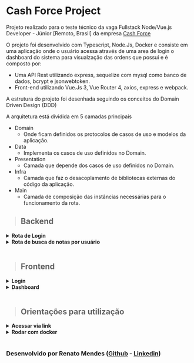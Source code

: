 # Cash Force Project
Projeto realizado para o teste técnico da vaga Fullstack Node/Vue.js Developer - Júnior [Remoto, Brasil]
da empresa [Cash Force](https://cashforce.com.br/)

O projeto foi desenvolvido com Typescript, Node.Js, Docker e consiste em uma aplicação onde o usuário acessa através de uma area de login o dashboard do sistema para visualzação das ordens que possui e é composto por:

 - Uma API Rest utilizando express, sequelize com mysql como banco de dados, bcrypt
e jsonwebtoken.
 - Front-end utilizando Vue.Js 3, Vue Router 4, axios, express e webpack.

A estrutura do projeto foi desenhada seguindo os conceitos do Domain Driven Design (DDD)

A arquitetura está dividida em 5 camadas principais
- Domain
  - Onde ficam definidos os protocolos de casos de uso e modelos da aplicação.
- Data
  - Implementa os casos de uso definidos no Domain.
- Presentation
  - Camada que depende dos casos de uso definidos no Domain.
- Infra
  - Camada que faz o desacoplamento de bibliotecas externas do código da aplicação.
- Main
  - Camada de composição das instâncias necessárias para o funcionamento da rota.

> ## Backend
<details>
  <summary>
    <strong>Rota de Login</strong>
  </summary><br>
  Para essa rota foi adicionada a camada Validation para uma melhor organização do código. Pode ser considerada como parte da Presentation.

  ![image](./docs/images/login-route-diagram.png)
  Legenda:
  - Linhas tracejadas: Interfaces / Protocolos
  - Linhas sólidas: Classes

  <br>
</details>

<details>
  <summary>
    <strong>Rota de busca de notas por usuário</strong>
  </summary><br>

  ![image](./docs/images/load-orders-route-diagram.png)
  Legenda:
  - Linhas tracejadas: Interfaces / Protocolos
  - Linhas sólidas: Classes

  <br>
</details>
<br>

> ## Frontend
<details>
  <summary>
    <strong>Login</strong>
  </summary><br>

  ![image](./docs/images/login-page-diagram.png)

  Legenda:
  - Linhas tracejadas: Interfaces / Protocolos
  - Linhas sólidas: Classes

  <br>
</details>

<details>
  <summary>
    <strong>Dashboard</strong>
  </summary><br>

  ![image](./docs/images/dashboard-page-diagram.png)

  Legenda:
  - Linhas tracejadas: Interfaces / Protocolos
  - Linhas sólidas: Classes

  <br>
</details>
<br>

> ## Orientações para utilização
<details>
  <summary>
    <strong>Acessar via link</strong>
  </summary><br>

O projeto está disponível através do link [https://cashforceapi.renatolmendes.com](https://cashforceapi.renatolmendes.com)

<h3>Dados para login</h3>

- Usuário: allan@cashforce.com.br
- Senha: 123456

  <br>
</details>

<details>
  <summary>
    <strong>Rodar com docker</strong>
  </summary><br>

Para rodar o projeto via docker faça o clone do repositório em sua maquina:

  ```sh
  git clone git@github.com:natomendes/cash-force-project.git
  ```
Na raiz do projeto rode:

  ```sh
  npm install
  ```
Logo em seguida rode:

  ```sh
  npm run up
  ```
Aguarde a finalização do processo, dependendo da configuração da maquina após o termino dos processos do docker-compose que irá subir os containers para o banco de dados, o backend e o frontend, talvez seja necessário aguardar para que os servidores e o banco de dados estejam funcionais.

A aplicação estará disponivel na url [http://localhost:8080](http://localhost:8080)


<h3>Dados para login</h3>

- Usuário: allan@cashforce.com.br
- Senha: 123456

  <br>
</details>


<br>

### Desenvolvido por Renato Mendes ([Github](https://www.github.com/natomendes) - [Linkedin](https://www.linkedin.com/in/renatolmendes/))

